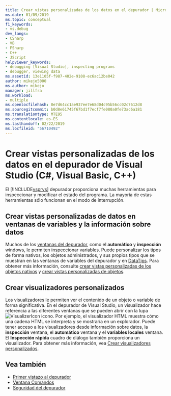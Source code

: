 ```yaml
---
title: Crear vistas personalizadas de los datos en el depurador | Microsoft Docs
ms.date: 01/09/2019
ms.topic: conceptual
f1_keywords:
- vs.debug
dev_langs:
- CSharp
- VB
- FSharp
- C++
- JScript
helpviewer_keywords:
- debugging [Visual Studio], inspecting programs
- debugger, viewing data
ms.assetid: 13e1105f-f987-402e-9108-ec6ac12be042
author: mikejo5000
ms.author: mikejo
manager: jillfra
ms.workload:
- multiple
ms.openlocfilehash: 0e7d64cc1ae937ee7e68d04c95b56cc02c7612d8
ms.sourcegitcommit: b0d8e61745f67bd1f7ecf7fe080a0fe73ac6a181
ms.translationtype: MTE95
ms.contentlocale: es-ES
ms.lasthandoff: 02/22/2019
ms.locfileid: "56710492"
---
```

# <a name="create-custom-views-of-data-in-the-visual-studio-debugger-c-visual-basic-c"></a>Crear vistas personalizadas de los datos en el depurador de Visual Studio (C#, Visual Basic, C++)

El [!INCLUDE[vsprvs](../code-quality/includes/vsprvs_md.md)] depurador proporciona muchas herramientas para inspeccionar y modificar el estado del programa. La mayoría de estas herramientas sólo funcionan en el modo de interrupción.

## <a name="create-custom-views-of-data-in-variable-windows-and-datatips"></a>Crear vistas personalizadas de datos en ventanas de variables y la información sobre datos

 Muchos de los [ventanas del depurador](../debugger/debugger-windows.md), como el **automático** y **inspección** windows, le permiten inspeccionar variables. Puede personalizar los tipos de forma nativos, los objetos administrados, y sus propios tipos que se muestran en las ventanas de variables del depurador y en [DataTips](../debugger/view-data-values-in-data-tips-in-the-code-editor.md). Para obtener más información, consulte [crear vistas personalizadas de los objetos nativos](../debugger/create-custom-views-of-native-objects.md) y [crear vistas personalizadas de objetos](../debugger/create-custom-views-of-dot-managed-objects.md).

## <a name="create-custom-visualizers"></a>Crear visualizadores personalizados

 Los visualizadores le permiten ver el contenido de un objeto o variable de forma significativa. En el depurador de Visual Studio, un visualizador hace referencia a las diferentes ventanas que se pueden abrir con la lupa ![VisualizerIcon](../debugger/media/dbg-tips-visualizer-icon.png "icono visualizador") icono. Por ejemplo, el visualizador HTML muestra cómo una cadena HTML se interpreta y se mostraría en un explorador. Puede tener acceso a los visualizadores desde información sobre datos, la **inspección** ventana, el **automático** ventana y el **variables locales** ventana. El **Inspección rápida** cuadro de diálogo también proporciona un visualizador. Para obtener más información, vea [Crear visualizadores personalizados](../debugger/create-custom-visualizers-of-data.md).

## <a name="see-also"></a>Vea también

- [Primer vistazo al depurador](../debugger/debugger-feature-tour.md)
- [Ventana Comandos](../ide/reference/command-window.md)
- [Seguridad del depurador](../debugger/debugger-security.md)